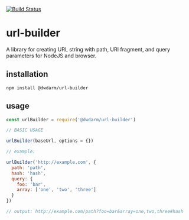 [![Build Status](https://app.travis-ci.com/dwdarm/url-builder.svg?branch=master)](https://app.travis-ci.com/dwdarm/url-builder)
<br />
# url-builder
A library for creating URL string with path, URI fragment, and query parameters for NodeJS and browser.

## installation
```
npm install @dwdarm/url-builder
```

## usage
```javascript
const urlBuilder = require('@dwdarm/url-builder') 

// BASIC USAGE

urlBuilder(baseUrl, options = {})

// example:

urlBuilder('http://example.com', {
  path: 'path',
  hash: 'hash',
  query: {
    foo: 'bar',
    array: ['one', 'two', 'three']
  }
})

// output: http://example.com/path?foo=bar&array=one,two,three#hash

```
